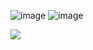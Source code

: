 ![image](https://github.com/InfiniteTrident23/Warehouse-Inventory-Management/assets/128295541/3b55c04f-7b63-4620-8cab-5334a7f40f61)
![image](https://github.com/InfiniteTrident23/Warehouse-Inventory-Management/assets/128295541/287ce365-d5ea-4a5b-8f69-0ddf65ac6a5f)

<img src= "https://github.com/InfiniteTrident23/Warehouse-Inventory-Management/assets/128295541/d68e0dab-699e-401c-baf5-47b1d69912dc">
